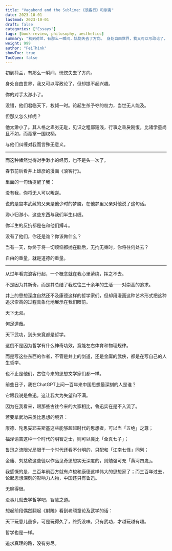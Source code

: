 ```yaml
---
title: "Vagabond and the Sublime:《浪客行》和崇高"
date: 2023-10-01
lastmod: 2023-10-01
draft: false
categories: ["Essays"]
tags: [book-review, philosophy, aesthetics]
summary: "初到荷兰，有那么一瞬间，恍惚失去了方向。 身处自由世界，我又可以写政论了，但却提不起兴趣。 你的对手太渺小了。 没错，他们君临天下，权倾一时。论起生杀予夺的权力，当世无人能及。 但那又怎么样呢？..."
weight: 999
author: "FeiThink"
showToc: true
TocOpen: false
---
```




初到荷兰，有那么一瞬间，恍惚失去了方向。

身处自由世界，我又可以写政论了，但却提不起兴趣。

你的对手太渺小了。

没错，他们君临天下，权倾一时。论起生杀予夺的权力，当世无人能及。

但那又怎么样呢？

他太渺小了。其人格之卑劣无耻，见识之粗鄙短浅，行事之乖戾刚愎，比诸学童尚且不如，而竟掌一国权柄。

与他们纠缠对我而言殊无意义。

---

而这种幡然觉得对手渺小的经历，也不是头一次了。

春节前后看井上雄彦的漫画《浪客行》。

里面的一句话提醒了我：

没有我，你将无人可以叛逆。

说的是宫本武藏的父亲是他少时的梦魇，在他梦里父亲对他说了这句话。

渺小归渺小，这些东西与我们半生纠缠。

你半生的反抗都是在和他们搏斗。

没有了他们，你还是谁？你该做什么？

当有一天，你终于将一切烦恼都抛在脑后，无拘无束时，你将往何处去？

自由的重量，就是道德的重量。

---

从过年看完浪客行起，一个概念就在我心里萦绕，挥之不去。

不是因为其新奇，而是其总结了我过往三十余年的生活——对崇高的追求。

井上的思想深度自然还不及康德这样的哲学家们，但却用漫画这种艺术形式把这种追求崇高的过程具象化地展示在我们眼前。

天下无双。

何足道哉。

天下武功，到头来竟都是哲学。

这倒不是因为哲学有什么神奇功效，竟能左右体育和物理规律。

而是写这些东西的作者，不管是井上的剑道，还是金庸的武侠，都是在写自己的人生哲学。

也不止是他们，古往今来的思想文学家们都一样。

前些日子，我在ChatGPT上问一百年来中国思想最深刻的人是谁？

它跟我说是鲁迅。这让我大为失望和不满。

因为在我看来，跟那些古往今来的大家相比，鲁迅实在是不入流了。

若要拿武功来类比思想的境界：

康德、陀思妥耶夫斯基这些能够超越时代的思想者，可以当「五绝」之尊；

福泽谕吉这种一个时代的明智之士，则可以类比「全真七子」；

鲁迅之流眼光局限于一个时代还看不分明的，只配和「江南七怪」同列；

金庸、刘慈欣这些徒以作品见奇思想实无深度的，则勉强可充「黄河四鬼」。

我感慨的是，三百年前西方就有卢梭和康德这样伟大的思想家了；而三百年过去，论起思想深刻的影响力人物，中国还只有鲁迅。

无聊得很。

没事儿就去学哲学吧，智慧之道。

想起前段偶然翻起《射雕》看到老顽童论及武学的话：

天下玩意儿虽多，可是玩得久了，终究没味。只有武功，才越玩越有趣。

哲学也是一样。

追求真理的路，没有穷尽。
